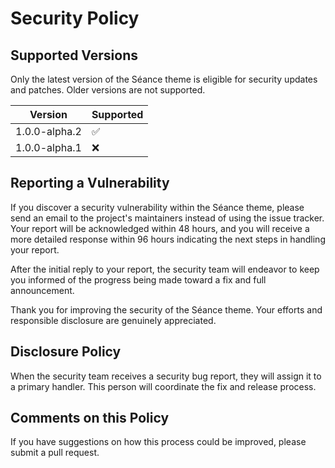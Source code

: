 # Security Policy

## Supported Versions

Only the latest version of the Séance theme is eligible for security updates and patches. Older versions are not supported.

| Version | Supported          |
| ------- | ------------------ |
| 1.0.0-alpha.2   | :white_check_mark: |
| 1.0.0-alpha.1   | :x:                |

## Reporting a Vulnerability

If you discover a security vulnerability within the Séance theme, please send an email to the project's maintainers instead of using the issue tracker. Your report will be acknowledged within 48 hours, and you will receive a more detailed response within 96 hours indicating the next steps in handling your report.

After the initial reply to your report, the security team will endeavor to keep you informed of the progress being made toward a fix and full announcement.

Thank you for improving the security of the Séance theme. Your efforts and responsible disclosure are genuinely appreciated.

## Disclosure Policy

When the security team receives a security bug report, they will assign it to a primary handler. This person will coordinate the fix and release process.

## Comments on this Policy

If you have suggestions on how this process could be improved, please submit a pull request.